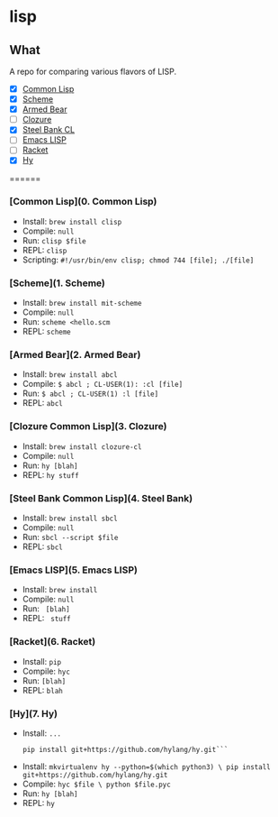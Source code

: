 # lisp

## What

A repo for comparing various flavors of LISP.

- [X] [Common Lisp](https://common-lisp.net/)
- [X] [Scheme](https://www.gnu.org/software/mit-scheme/)
- [X] [Armed Bear](https://common-lisp.net/project/armedbear/)
- [ ] [Clozure](http://ccl.clozure.com/)
- [X] [Steel Bank CL](http://www.sbcl.org/)
- [ ] [Emacs LISP](https://www.gnu.org/software/emacs/manual/eintr.html)
- [ ] [Racket](https://racket-lang.org/)
- [X] [Hy](http://docs.hylang.org/en/latest/)

======

### [Common Lisp](0. Common Lisp)
- Install: `brew install clisp`
- Compile: `null`
- Run: `clisp $file`
- REPL: `clisp`
- Scripting: `#!/usr/bin/env clisp; chmod 744 [file]; ./[file]`

### [Scheme](1. Scheme)
- Install: `brew install mit-scheme`
- Compile: `null`
- Run: `scheme <hello.scm`
- REPL: `scheme`

### [Armed Bear](2. Armed Bear)
- Install: `brew install abcl`
- Compile: `$ abcl ; CL-USER(1): :cl [file]`
- Run: `$ abcl ; CL-USER(1) :l [file]`
- REPL: `abcl`

### [Clozure Common Lisp](3. Clozure)
- Install: `brew install clozure-cl`
- Compile: `null`
- Run: `hy [blah]`
- REPL: `hy stuff` 

### [Steel Bank Common Lisp](4. Steel Bank)
- Install: `brew install sbcl`
- Compile: `null`
- Run: `sbcl --script $file`
- REPL: `sbcl` 

### [Emacs LISP](5. Emacs LISP)
- Install: `brew install `
- Compile: `null`
- Run: ` [blah]`
- REPL: ` stuff` 

### [Racket](6. Racket)
- Install: `pip `
- Compile: `hyc `
- Run: `[blah]`
- REPL: `blah` 

### [Hy](7. Hy)
- Install: ```...```
    ```mkvirtualenv hy --python=$(which python3) \
    pip install git+https://github.com/hylang/hy.git```

- Install: `mkvirtualenv hy --python=$(which python3) \
    pip install git+https://github.com/hylang/hy.git`
- Compile: `hyc $file \
  python $file.pyc`
- Run: `hy [blah]`
- REPL: `hy` 


